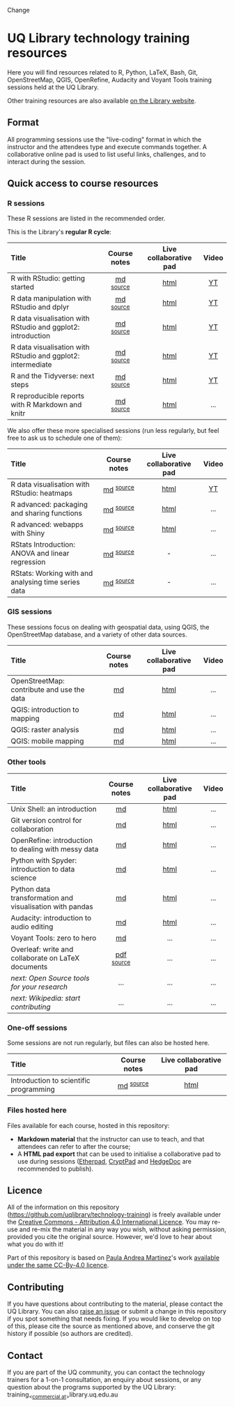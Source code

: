 Change


# UQ Library technology training resources

Here you will find resources related to R, Python, LaTeX, Bash, Git, OpenStreetMap, QGIS, OpenRefine, Audacity and Voyant Tools training sessions held at the UQ Library.

Other training resources are also available [on the Library website](https://web.library.uq.edu.au/library-services/training/software-training-resources).

## Format

All programming sessions use the "live-coding" format in which the instructor and the attendees type and execute commands together. A collaborative online pad is used to list useful links, challenges, and to interact during the session.

## Quick access to course resources

### R sessions

These R sessions are listed in the recommended order.

This is the Library's **regular R cycle**:

| Title | Course notes | Live collaborative pad | Video |
|:-|:-:|:-:|:-:|
| R with RStudio: getting started | [md](R/rstudio_intro/rstudio_intro.md) <sup>[source](R/rstudio_intro/rstudio_intro.Rmd)</sup> | [html](https://demo.hedgedoc.org/s/rkfyJemYE) | [YT](https://www.youtube.com/watch?v=BoDTNbP7_OQ&list=PLmDEaZ20fWqCypV7S-trCPtVefHk4e0bU&index=2&t=0s) |
| R data manipulation with RStudio and dplyr | [md](R/dplyr/dplyr.md) <sup>[source](R/dplyr/dplyr.Rmd)</sup> | [html](https://demo.hedgedoc.org/s/HyyLCm3KN) | [YT](https://www.youtube.com/watch?v=vqvsyaaqJUk&list=PLmDEaZ20fWqCypV7S-trCPtVefHk4e0bU&index=2) |
| R data visualisation with RStudio and ggplot2: introduction | [md](R/ggplot2_intro/ggplot2_intro.md) <sup>[source](R/ggplot2_intro/ggplot2_intro.Rmd)</sup> | [html](https://demo.hedgedoc.org/s/rJIPr0vi4) | [YT](https://www.youtube.com/watch?v=LoeBgXSJWTw&list=PLmDEaZ20fWqCypV7S-trCPtVefHk4e0bU&index=3) |
| R data visualisation with RStudio and ggplot2: intermediate | [md](R/ggplot2_intermediate/ggplot2_intermediate.md) <sup>[source](R/ggplot2_intermediate/ggplot2_intermediate.Rmd)</sup> | [html](https://demo.hedgedoc.org/s/rJLdcW-24) | [YT](https://www.youtube.com/watch?v=zzXCkYR84M0&list=PLmDEaZ20fWqCypV7S-trCPtVefHk4e0bU&index=4) |
| R and the Tidyverse: next steps | [md](R/tidyverse_next_steps/tidyverse_next_steps.md) <sup>[source](R/tidyverse_next_steps/tidyverse_next_steps.Rmd)</sup> | [html](https://demo.hedgedoc.org/s/BkQCcmiOV) | [YT](https://www.youtube.com/watch?v=2TZYeFcJQIk&list=PLmDEaZ20fWqCypV7S-trCPtVefHk4e0bU&index=6) |
| R reproducible reports with R Markdown and knitr | [md](R/reports/reports.md) <sup>[source](R/reports/reports.Rmd)</sup> | [html](https://demo.hedgedoc.org/s/S1Aka1waI) | ... |

We also offer these more specialised sessions (run less regularly, but feel free to ask us to schedule one of them):

| Title | Course notes | Live collaborative pad | Video |
|:-|:-:|:-:|:-:|
| R data visualisation with RStudio: heatmaps | [md](R/heatmaps/heatmaps_intermediate.md) <sup>[source](R/heatmaps/heatmaps_intermediate.Rmd)</sup> | [html](https://demo.hedgedoc.org/s/Hk6tO-kyS#) | [YT](https://www.youtube.com/watch?v=V-IRkO4NIHU&list=PLmDEaZ20fWqCypV7S-trCPtVefHk4e0bU&index=5) |
| R advanced: packaging and sharing functions | [md](R/packaging/packaging.md) <sup>[source](R/packaging/packaging.Rmd)</sup> | [html](https://demo.hedgedoc.org/s/ryCzbvgXB) | ... |
| R advanced: webapps with Shiny | [md](R/shiny/shiny.md) <sup>[source](R/shiny/shiny.Rmd)</sup> | [html](https://demo.hedgedoc.org/s/S19FIXxg8) | ... |
| RStats Introduction: ANOVA and linear regression | [md](R/ANOVA-lm/anova-lm.md) <sup>[source](R/ANOVA=lm/anova-lm.Rmd)</sup> | - | ... |
| RStats: Working with and analysing time series data | [md](R/timeseries/time_series.md) <sup>[source](R/timeseries/time_series.md)</sup> | - | ... |

### GIS sessions

These sessions focus on dealing with geospatial data, using QGIS, the OpenStreetMap database, and a variety of other data sources.

| Title | Course notes | Live collaborative pad | Video |
|:-|:-:|:-:|:-:|
| OpenStreetMap: contribute and use the data | [md](OSM/OpenStreetMap.md) | [html](https://demo.hedgedoc.org/s/PsREGQ2zQ) | ... |
| QGIS: introduction to mapping | [md](QGIS/intro/QGIS_intro.md) | [html](https://demo.hedgedoc.org/s/B156o7z2V) | ... |
| QGIS: raster analysis | [md](QGIS/raster/QGIS_raster.md) | [html](https://demo.hedgedoc.org/s/ryN5E-XuS) | ... |
| QGIS: mobile mapping | [md](QGIS/mobile/QGIS_mobile.md) | [html](https://demo.hedgedoc.org/s/Bki4rlOAU) | ... |

### Other tools

| Title | Course notes | Live collaborative pad | Video |
|:-|:-:|:-:|:-:|
| Unix Shell: an introduction | [md](Shell/shell_intro.md) | [html](https://demo.hedgedoc.org/s/zjQhgaEuN) | ... |
| Git version control for collaboration | [md](Git/git.md) | [html](https://demo.hedgedoc.org/s/HkJnjT9DH) | ... |
| OpenRefine: introduction to dealing with messy data | [md](OpenRefine/openrefine.md) | [html](https://demo.hedgedoc.org/s/rJCXmqviH) | ... |
| Python with Spyder: introduction to data science | [md](Python/python_intro/python_intro.md) | [html](https://demo.hedgedoc.org/s/B1DWolwgB) | ... |
| Python data transformation and visualisation with pandas | [md](Python/pandas/pandas.md) | [html](https://demo.hedgedoc.org/s/SJVpdtm_v) | ... |
| Audacity: introduction to audio editing | [md](Audacity/audacity.md) | [html](https://demo.hedgedoc.org/s/HkkITjw9L) | ... |
| Voyant Tools: zero to hero | [md](Voyant/voyant.md) | ... | ... |
| Overleaf: write and collaborate on LaTeX documents | [pdf](https://web.library.uq.edu.au/files/145715/2021-12-02_Overleaf_write_articles_with_LaTeX.pdf) <sup>[source](LaTeX/intro/main.tex)</sup> | ... | ... |
| _next: Open Source tools for your research_ | ... | ... | ... |
| _next: Wikipedia: start contributing_ | ... | ... | ... |


### One-off sessions

Some sessions are not run regularly, but files can also be hosted here.

| Title | Course notes | Live collaborative pad |
|:-|:-:|:-:|
| Introduction to scientific programming | [md](intro_to_programming/intro_to_programming.md) <sup>[source](intro_to_programming/intro_to_programming.Rmd)</sup> | [html](https://cryptpad.fr/code/#/2/code/edit/Op8PvBdGbBxBO9efXUuEYGlB/) |

### Files hosted here

Files available for each course, hosted in this repository:

* **Markdown material** that the instructor can use to teach, and that attendees can refer to after the course;
* A **HTML pad export** that can be used to initialise a collaborative pad to use during sessions ([Etherpad](https://etherpad.wikimedia.org), [CryptPad](https://cryptpad.fr/code) and [HedgeDoc](https://demo.hedgedoc.org) are recommended to publish).

## Licence

All of the information on this repository (https://github.com/uqlibrary/technology-training) is freely available under the [Creative Commons - Attribution 4.0 International Licence](https://creativecommons.org/licenses/by/4.0/). You may re-use and re-mix the material in any way you wish, without asking permission, provided you cite the original source. However, we'd love to hear about what you do with it!

Part of this repository is based on [Paula Andrea Martinez](https://orcid.org/0000-0002-8990-1985)'s work [available under the same CC-By-4.0 licence](https://github.com/orchid00/CDS).

## Contributing

If you have questions about contributing to the material, please contact the UQ Library. You can also [raise an issue](https://github.com/uqlibrary/technology-training/issues) or submit a change in this repository if you spot something that needs fixing. If you would like to develop on top of this, please cite the source as mentioned above, and conserve the git history if possible (so authors are credited).

## Contact

If you are part of the UQ community, you can contact the technology trainers for a 1-on-1 consultation, an enquiry about sessions, or any question about the programs supported by the UQ Library: training<sub><[commercial at](https://en.wikipedia.org/wiki/At_sign)></sub>library.uq.edu.au
